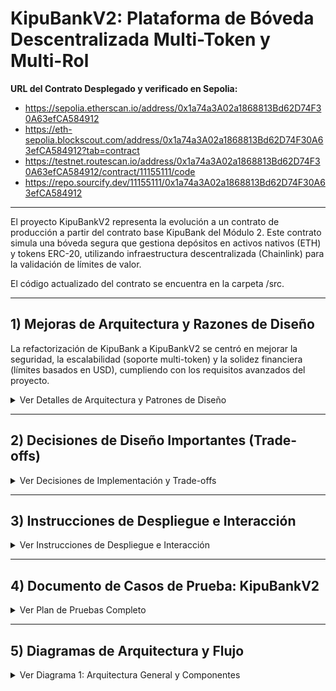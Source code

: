 # KipuBankV2: Plataforma de Bóveda Descentralizada Multi-Token y Multi-Rol

**URL del Contrato Desplegado y verificado en Sepolia:**
* https://sepolia.etherscan.io/address/0x1a74a3A02a1868813Bd62D74F30A63efCA584912
* https://eth-sepolia.blockscout.com/address/0x1a74a3A02a1868813Bd62D74F30A63efCA584912?tab=contract
* https://testnet.routescan.io/address/0x1a74a3A02a1868813Bd62D74F30A63efCA584912/contract/11155111/code
* https://repo.sourcify.dev/11155111/0x1a74a3A02a1868813Bd62D74F30A63efCA584912

---

El proyecto KipuBankV2 representa la evolución a un contrato de producción a partir del contrato base KipuBank del Módulo 2. Este contrato simula una bóveda segura que gestiona depósitos en activos nativos (ETH) y tokens ERC-20, utilizando infraestructura descentralizada (Chainlink) para la validación de límites de valor.

El código actualizado del contrato se encuentra en la carpeta /src.

---

## 1) Mejoras de Arquitectura y Razones de Diseño

La refactorización de KipuBank a KipuBankV2 se centró en mejorar la seguridad, la escalabilidad (soporte multi-token) y la solidez financiera (límites basados en USD), cumpliendo con los requisitos avanzados del proyecto.

<details>
<summary>Ver Detalles de Arquitectura y Patrones de Diseño</summary>

| Área de Mejora | Implementación en KipuBankV2 | Razón de la Decisión / Patrón de Diseño |
| :--- | :--- | :--- |
| **Control de Acceso** | Uso de `AccessControl` de OpenZeppelin. Roles definidos (`PAUSE_MANAGER_ROLE`, `CAP_MANAGER_ROLE`, `TOKEN_MANAGER_ROLE`). | Migración del patrón simple `onlyOwner` a RBAC (Control de Acceso Basado en Roles). Esto aplica el Principio de Mínimo Privilegio a las tareas administrativas, mejorando la seguridad. |
| **Soporte Multi-token** | Mapeos anidados (`balances[address user][address token]`) y uso de `address(0)` para ETH. | Permite la contabilidad interna de múltiples activos ERC-20 y ETH, haciendo la bóveda más versátil. |
| **Seguridad ERC-20** | Uso de la librería `SafeERC20` de OpenZeppelin (`safeTransferFrom`, `safeTransfer`). | Garantiza interacciones seguras con tokens que podrían no implementar el estándar ERC-20 correctamente. |
| **Límite Global** | Integración de Chainlink Data Feeds (`AggregatorV3Interface`) y constante `BANK_CAP_USD`. Implementación de la función `_getUsdValueFromWei`. | El límite global de depósitos se controla en dólares estadounidenses (USD), no en un valor volátil de ETH, proporcionando estabilidad financiera al protocolo. |
| **Aritmética Segura** | Utiliza la regla de "multiplicar antes de dividir" para manejar la conversión de decimales de Wei ($10^{18}$) a Chainlink USD ($10^8$). | Evita errores de truncamiento y pérdida de precisión. |
| **Pausabilidad** | Herencia de `Pausable` de OpenZeppelin. Funciones protegidas con `whenNotPaused`. | Provee un interruptor de emergencia (Emergency Stop) para mitigar rápidamente ataques de Denegación de Servicio (DoS) o vulnerabilidades críticas, controlado por el `PAUSE_MANAGER_ROLE`. |
| **Eficiencia de Gas** | Uso de variables `constant` (`BANK_CAP_USD`) e `immutable` (`MAX_WITHDRAWAL_PER_TX`) y bloques `unchecked`. | Minimiza el costo de lectura de variables de estado (no requiere `SLOAD`) y optimiza el gas para operaciones de contadores. |

</details>

---

## 2) Decisiones de Diseño Importantes (Trade-offs)

<details>
<summary>Ver Decisiones de Implementación y Trade-offs</summary>

### 1. Patrón Checks-Effects-Interactions (CEI)
El contrato aplica rigurosamente el patrón CEI para mitigar ataques de Reentrancy.
* En la función `withdraw`, el saldo del usuario se decrementa (`balances[msg.sender] = ...`) en la sección *Effects* antes de realizar la llamada externa (`call{value: amountToWithdraw}("")`) en la sección *Interactions*.

### 2. Transferencias Nativas Seguras
Para las transferencias de Ether, se utiliza la llamada de bajo nivel `call` en lugar de `transfer` o `send`.
* **Razón:** `transfer` y `send` están limitados a 2300 unidades de gas, lo que puede causar fallos si el receptor es un contrato inteligente con lógica de fallback más compleja. El uso de `call` minimiza esta limitación y es considerado la práctica moderna y segura.

### 3. Precisión Aritmética y Conversión de Decimales
La función interna `_getUsdValueFromWei` es crucial para la lógica de límites.
* La conversión de ETH (18 decimales) al precio de Chainlink USD (8 decimales) requiere manejar la disparidad en la precisión.
* La fórmula `(ethAmount * ethPriceUsd) / 10**18` aplica la técnica de multiplicar antes de dividir para preservar la precisión y evitar el truncamiento a cero de números pequeños, un error común en Solidity.

### 4. Uso de `unchecked` para Optimización
Se utiliza el bloque `unchecked` en la sección *Effects* de `deposit()` y `withdraw()` para operaciones donde la seguridad ya ha sido verificada en los *Checks*.
* Específicamente, `_depositCount++` se envuelve en `unchecked`. Dado que el contador solo se incrementa, no hay riesgo de overflow que comprometa la lógica de negocio; esta omisión de comprobación de desbordamiento acelera la ejecución y reduce el costo de gas.

</details>

---

## 3) Instrucciones de Despliegue e Interacción

<details>
<summary>Ver Instrucciones de Despliegue e Interacción</summary>

El contrato KipuBankV2 se debe desplegar en una testnet (como Sepolia) que sea compatible con los Data Feeds de Chainlink. Se recomienda utilizar Remix IDE conectado a MetaMask (`Injected Provider - MetaMask`) para la interacción.

### 1. Requisitos del Constructor
El contrato requiere dos argumentos obligatorios en el momento del despliegue:

| Parámetro | Tipo | Descripción | Ejemplo (Sepolia) |
| :--- | :--- | :--- | :--- |
| `priceFeedAddress` | `address` | Dirección del oráculo ETH/USD de Chainlink en la red de destino. | `0x694AA1769357215Ef4bEca1d26543d95Bdc24Ff6` |
| `maxWithdrawalAmount` | `uint256` | Límite máximo (en Wei) que un usuario puede retirar por transacción. | `1000000000000000000` (1 ETH) |


**Nota sobre Roles:** La dirección que realiza el despliegue (`msg.sender` en el constructor) recibe automáticamente todos los roles administrativos: `DEFAULT_ADMIN_ROLE`, `CAP_MANAGER_ROLE`, `TOKEN_MANAGER_ROLE`, y `PAUSE_MANAGER_ROLE`.

### 2. Interacción con Funcionalidades Clave

| Funcionalidad | Función | Rol Requerido | Notas de Interacción |
| :--- | :--- | :--- | :--- |
| Depósito ETH | `deposit()` | Cualquiera | Función `external payable`. Debe ser llamada con valor (`msg.value`). El contrato verifica el límite de $1,000,000 USD. |
| Retiro ETH | `withdraw(amount)` | Cualquiera | La cantidad debe respetar `MAX_WITHDRAWAL_PER_TX` y el saldo del usuario. |
| Administración | `setEthPriceFeedAddress(addr)` | `CAP_MANAGER_ROLE` | Permite actualizar la dirección del oráculo. |
| Añadir Token | `addSupportedToken(token, priceFeed, dec)` | `TOKEN_MANAGER_ROLE` | Registra un nuevo token ERC-20 y su oráculo asociado. |
| Depósito ERC-20 | `depositToken(token, amount)` | Cualquiera | Requiere que el usuario haya llamado `approve()` previamente en el contrato del token, ya que usa `safeTransferFrom`. |
| Parada de Emergencia | `pause() / unpause()` | `PAUSE_MANAGER_ROLE` | Detiene/reactiva todas las funciones transaccionales protegidas por `whenNotPaused`. |

</details>

---

## 4) Documento de Casos de Prueba: KipuBankV2

<details>
<summary>Ver Plan de Pruebas Completo</summary>

**Objetivo:** Verificar la implementación correcta de los patrones de seguridad (RBAC, Pausabilidad, CEI) y la lógica de negocio (Oráculos, Multi-token) según el estándar SCSVS V2 y los requisitos de V2.

### Configuración Inicial Asumida

| Parámetro | Valor | Razón/Fuente |
| :--- | :--- | :--- |
| **Rol/Cuenta A** | `0x0wner...` | Administrador/Dueño. Posee todos los roles administrativos (`DEFAULT_ADMIN_ROLE`, `PAUSE_MANAGER_ROLE`, etc.). |
| **Cuenta B** | `0xUser...` | Usuario Estándar. No tiene roles administrativos. |
| **MAX_WITHDRAWAL_PER_TX** | `1 ETH` (10^18 Wei) | Límite inmutable de retiro por transacción. |
| **BANK_CAP_USD** | `$1,000,000 USD` | Límite constante global del banco. |
| **Precio Oráculo ETH/USD** | `$2000 USD` | Se asume un precio fijo para el test (2000 * 10^8, ya que Chainlink usa 8 decimales). |
| **Token ERC-20** | `0xTokenA...` | Dirección de un token ERC-20 (Ej. USDC). |


### Fase 1: Verificación de Roles Administrativos (RBAC)
**Patrón Probado:** `AccessControl` y Principio de Mínimo Privilegio.

| ID | Explicación de la Prueba | Cuenta | Entrada/Función | Resultado Esperado |
| :--- | :--- | :--- | :--- | :--- |
| 1.1 | Verificar que el administrador puede cambiar la dirección del Oráculo (requiere `CAP_MANAGER_ROLE`). | A | `setEthPriceFeedAddress(0xNewAddr)` | Éxito. La variable `s_priceFeedAddress` se actualiza. |
| 1.2 | Verificar que un usuario estándar no puede realizar tareas administrativas. | B | `setEthPriceFeedAddress(0xNewAddr)` | REVERTIR con `Bank__Unauthorized()` (Implícita de `onlyRole`). |
| 1.3 | Verificar que el administrador puede dar soporte a un nuevo token (requiere `TOKEN_MANAGER_ROLE`). | A | `addSupportedToken(0xTokenA, 0xPriceFeed, 18)` | Éxito. Se emite `TokenSupported`. |
| 1.4 | Verificar que un usuario estándar no puede añadir un token. | B | `addSupportedToken(...)` | REVERTIR con `Bank__Unauthorized()`. |


### Fase 2: Pausabilidad y Mitigación de DoS
**Patrón Probado:** `Pausable` (herencia) y Prevención de Denegación de Servicio (DoS).

| ID | Explicación de la Prueba | Cuenta | Entrada/Función | Resultado Esperado |
| :--- | :--- | :--- | :--- | :--- |
| 2.1 | Verificar que el administrador puede pausar el contrato (requiere `PAUSE_MANAGER_ROLE`). | A | `pause()` | Éxito. El estado interno cambia a pausado. |
| 2.2 | Verificar que la función transaccional `deposit()` falla cuando está pausada. | B | `deposit()` (valor 0.1 ETH) | REVERTIR debido al modificador `whenNotPaused`. |
| 2.3 | Verificar que el administrador puede despausar el contrato. | A | `unpause()` | Éxito. El estado interno cambia a activo. |
| 2.4 | Verificar que `deposit()` funciona después de despausar. | B | `deposit()` (valor 0.1 ETH) | Éxito. Se emite `DepositSuccessful`. |


### Fase 3: Operaciones con ETH y Lógica de Oráculos
**Patrón Probado:** Conversión de valores (Multiplicar antes de dividir) y Lógica de límites de negocio (V8).

| ID | Explicación de la Prueba | Cuenta | Entrada/Función | Resultado Esperado |
| :--- | :--- | :--- | :--- | :--- |
| 3.1 | Depósito normal (sin alcanzar el límite). | B | `deposit()` (0.5 ETH) | Éxito. `balances[B][address(0)]` se incrementa en 0.5 ETH. |
| 3.2 | Límite Global USD (Fallo): Intentar exceder el límite de 1M USD. (Si 1 ETH = $2000, 500 ETH es el límite. Intentar depositar 501 ETH). | B | `deposit()` (501 ETH) | REVERTIR con el error `Bank__DepositExceedsCap` mostrando el límite en USD. |
| 3.3 | Límite de Retiro TX (Fallo): Intentar retirar más del límite inmutable (1 ETH). | B | `withdraw(1.1 ETH)` | REVERTIR con `Bank__WithdrawalExceedsLimit`. |
| 3.4 | Saldo Insuficiente (Fallo): Intentar retirar más de lo depositado (Saldo de B es 0.5 ETH). | B | `withdraw(0.6 ETH)` | REVERTIR con `Bank__InsufficientBalance`. |
| 3.5 | Retiro Exitoso (CEI): Retirar 0.2 ETH. | B | `withdraw(0.2 ETH)` | Éxito. Verificación clave: El saldo se actualiza (`balances[B]` es 0.3 ETH) *antes* de que ocurra la transferencia de `call`. |
| 3.6 | Verificar la Transferencia Segura. | B | Retiro exitoso anterior (3.5). | Éxito. Se debe usar la llamada de bajo nivel `call{value: amount}("")` en lugar de `transfer` o `send`. |


### Fase 4: Operaciones ERC-20 (Multi-Token)
**Patrón Probado:** `SafeERC20` para transferencias seguras y Mapeos Anidados para contabilidad multi-token.

| ID | Explicación de la Prueba | Cuenta | Entrada/Función | Resultado Esperado |
| :--- | :--- | :--- | :--- | :--- |
| 4.1 | Depósito de Token (Aprobación Requerida): Asumir que `0xTokenA` está soportado (ver 1.3). | B | Previo: B llama `TokenA.approve(KipuBankV2, 50 TKN)`. Luego: `depositToken(0xTokenA, 50 TKN)` | Éxito. El contrato utiliza `safeTransferFrom` para mover 50 TKN de B al KipuBankV2. `balances[B][0xTokenA]` se incrementa. |
| 4.2 | Depósito Fallido (Token No Soportado): Intentar depositar un token no registrado. | B | `depositToken(0xUnknownToken, 10 TKN)` | REVERTIR con `Bank__TokenNotSupported`. |
| 4.3 | Retiro de Token Exitoso: Retirar 10 TKN. | B | `withdrawToken(0xTokenA, 10 TKN)` | Éxito. El contrato utiliza `safeTransfer` para enviar 10 TKN a B. `balances[B][0xTokenA]` se reduce. |
| 4.4 | Retiro de Token (Fallo): Intentar retirar un token con saldo insuficiente. | B | `withdrawToken(0xTokenA, 100 TKN)` (Saldo restante 40 TKN) | REVERTIR con `Bank__InsufficientBalance`. |


Hemos cubierto la inicialización, la seguridad administrativa (RBAC y Pausabilidad), la lógica de negocio (Oráculos, Límites) y las interacciones con tokens (SafeERC20).

</details>

---

## 5) Diagramas de Arquitectura y Flujo

<details>
<summary>Ver Diagrama 1: Arquitectura General y Componentes</summary>

```mermaid
graph TD
    subgraph "Actores"
        Admin["Admin Dueno"]
        User["Usuario Estandar"]
    end

    subgraph "Contrato KipuBankV2"
        Core["Logica Principal KipuBankV2"]
        subgraph "Componentes Heredados OpenZeppelin"
            RBAC(AccessControl)
            Pause(Pausable)
            SafeLib(SafeERC20)
        end
        Balances["Balances mapping anidado"]
        Core --- RBAC
        Core --- Pause
        Core --- SafeLib
        Core --- Balances
    end

    subgraph "Dependencias Externas"
        Oracle["Chainlink Oracle ETH USD"]
        Token["Contrato ERC-20 Ej USDC"]
    end

    Admin -- "Gestiona RBAC" --> Core
    User -- "Interactua deposit withdraw" --> Core

    Core -- "Obtiene precio" --> Oracle
    Core -- "Transfiere safeTransfer From" --> Token
    User -- "Aprueba approve" --> Token
````

<details>
<summary>Ver Diagrama 2: Control de Acceso Basado en Roles (RBAC)</summary>

```mermaid
graph LR
    Admin("Deployer y Admin") -- "Posee" --> DEFAULT_ADMIN_ROLE

    subgraph "Roles de Gestion"
        DEFAULT_ADMIN_ROLE -- "Otorga Revoca" --> PAUSE_MANAGER_ROLE
        DEFAULT_ADMIN_ROLE -- "Otorga Revoca" --> CAP_MANAGER_ROLE
        DEFAULT_ADMIN_ROLE -- "Otorga Revoca" --> TOKEN_MANAGER_ROLE
    end

    subgraph "Funciones Protegidas"
        F1["pause o unpause"]
        F2["setEthPriceFeedAddress"]
        F3["addSupportedToken"]
    end

    PAUSE_MANAGER_ROLE -- "Ejecuta" --> F1
    CAP_MANAGER_ROLE -- "Ejecuta" --> F2
    TOKEN_MANAGER_ROLE -- "Ejecuta" --> F3
````

<details>
<summary>Ver Diagrama 3: Flujo de Deposito de ETH (Verificacion de Limite USD)</summary\>

```mermaid
sequenceDiagram
    actor User
    participant KipuBankV2
    participant Oracle as "Chainlink ETH USD"

    User->>KipuBankV2: "deposit() con 0.5 ETH"
    activate KipuBankV2
    KipuBankV2->>KipuBankV2: "1. Verificar whenNotPaused"
    KipuBankV2->>Oracle: "2. Obtener precio ETH"
    activate Oracle
    Oracle-->>KipuBankV2: "Retorna precio 2000"
    deactivate Oracle
    KipuBankV2->>KipuBankV2: "3. Calcular valor USD del deposito"
    KipuBankV2->>KipuBankV2: "4. Verificar Limite Global < BANK_CAP_USD"
    KipuBankV2->>KipuBankV2: "5. Effects Actualizar balances"
    KipuBankV2-->>User: "Exito Emite DepositSuccessful"
    deactivate KipuBankV2
````

<details>
<summary>Ver Diagrama 4: Flujo de Retiro de ETH (Patron Checks-Effects-Interactions)</summary\>

```mermaid
sequenceDiagram
    actor User
    participant KipuBankV2

    User->>KipuBankV2: "withdraw amount 0.2 ETH"
    activate KipuBankV2

    note over KipuBankV2: "Inicio Checks"
    KipuBankV2->>KipuBankV2: "1. Verificar whenNotPaused"
    KipuBankV2->>KipuBankV2: "2. Verificar amount <= MAX_TX"
    KipuBankV2->>KipuBankV2: "3. Verificar amount <= Saldo del Usuario"
    note over KipuBankV2: "Fin Checks"

    note over KipuBankV2: "Inicio Effects Patron CEI"
    KipuBankV2->>KipuBankV2: "4. Actualizar balances User -= amount"
    note over KipuBankV2: "Fin Effects"

    note over KipuBankV2: "Inicio Interactions"
    KipuBankV2->>User: "5. Enviar ETH via call"
    note over KipuBankV2: "Fin Interactions"

    KipuBankV2-->>User: "Exito"
    deactivate KipuBankV2
````

<details>
<summary>Ver Diagrama 5: Flujo de Deposito de Token ERC-20</summary\>

```mermaid
sequenceDiagram
    actor User
    participant Token as "Contrato ERC-20"
    participant KipuBankV2

    note over User, KipuBankV2: "Prerrequisito Aprobacion"
    User->>Token: "1. approve KipuBankV2 amount"
    activate Token
    Token-->>User: "Exito"
    deactivate Token

    note over User, KipuBankV2: "Flujo de Deposito"
    User->>KipuBankV2: "2. depositToken Token amount"
    activate KipuBankV2
    KipuBankV2->>KipuBankV2: "3. Verificar whenNotPaused"
    KipuBankV2->>KipuBankV2: "4. Verificar Token es soportado"
    KipuBankV2->>Token: "5. safeTransferFrom User KipuBankV2 amount"
    activate Token
    Token-->>KipuBankV2: "Transfiere tokens"
    deactivate Token
    KipuBankV2->>KipuBankV2: "6. Effects Actualizar balances"
    KipuBankV2-->>User: "Exito"
    deactivate KipuBankV2
````

<details>
<summary>Ver Diagrama 6: Flujo de Retiro de Token ERC-20 (Patron CEI)</summary\>

```mermaid
sequenceDiagram
    actor User
    participant KipuBankV2
    participant Token as "Contrato ERC-20"

    User->>KipuBankV2: "withdrawToken Token amount"
    activate KipuBankV2

    note over KipuBankV2: "Inicio Checks"
    KipuBankV2->>KipuBankV2: "1. Verificar whenNotPaused"
    KipuBankV2->>KipuBankV2: "2. Verificar amount <= Saldo Token Usuario"
    note over KipuBankV2: "Fin Checks"

    note over KipuBankV2: "Inicio Effects Patron CEI"
    KipuBankV2->>KipuBankV2: "3. Actualizar balances User Token -= amount"
    note over KipuBankV2: "Fin Effects"

    note over KipuBankV2: "Inicio Interactions"
    KipuBankV2->>Token: "4. safeTransfer User amount"
    activate Token
    Token-->>KipuBankV2: "Transfiere tokens a User"
    deactivate Token
    note over KipuBankV2: "Fin Interactions"

    KipuBankV2-->>User: "Exito"
    deactivate KipuBankV2
````

<details>
<summary>Ver Diagrama 7: Flujo de Pausa de Emergencia (Pausable)</summary\>

```mermaid
sequenceDiagram
    actor Admin as "Admin PAUSE_MANAGER_ROLE"
    actor User
    participant KipuBankV2

    Admin->>KipuBankV2: "1. pause()"
    activate KipuBankV2
    KipuBankV2-->>Admin: "Exito, contrato pausado"
    deactivate KipuBankV2

    User->>KipuBankV2: "2. deposit()"
    activate KipuBankV2
    KipuBankV2->>KipuBankV2: "3. Falla check: whenNotPaused"
    KipuBankV2-->>User: "REVERTIR Pausado"
    deactivate KipuBankV2

    Admin->>KipuBankV2: "4. unpause()"
    activate KipuBankV2
    KipuBankV2-->>Admin: "Exito, contrato reactivado"
    deactivate KipuBankV2

    User->>KipuBankV2: "5. deposit()"
    activate KipuBankV2
    KipuBankV2->>KipuBankV2: "6. Exito check: whenNotPaused"
    KipuBankV2-->>User: "Exito"
    deactivate KipuBankV2
````

<details>
<summary>Ver Diagrama 8: Flujo de Deposito Fallido (Excede Limite USD)</summary\>

```mermaid
sequenceDiagram
    actor User
    participant KipuBankV2
    participant Oracle as "Chainlink ETH USD"

    note over User, KipuBankV2: "Banco casi lleno. Limite 1M USD."
    User->>KipuBankV2: "deposit() con 501 ETH"
    activate KipuBankV2
    KipuBankV2->>KipuBankV2: "1. Verificar whenNotPaused"
    KipuBankV2->>Oracle: "2. Obtener precio ETH"
    activate Oracle
    Oracle-->>KipuBankV2: "Retorna precio 2000"
    deactivate Oracle
    KipuBankV2->>KipuBankV2: "3. Calcular valor USD 501x2000=1002000"
    KipuBankV2->>KipuBankV2: "4. Falla check: Limite Global < BANK_CAP_USD"
    KipuBankV2-->>User: "REVERTIR Bank__DepositExceedsCap"
    deactivate KipuBankV2
````

<details>
<summary>Ver Diagrama 9: Logica Interna de Calculo USD (getUsdValueFromWei)</summary\>

```mermaid
graph TD
    Start("Inicio _getUsdValueFromWei") --> GetPrice("Obtener precio ETH de Chainlink")
    GetPrice --> CheckStale("Verificar si el precio es valido o esta obsoleto")
    CheckStale -- "Precio Valido" --> Calculate("Calcular valor: ethAmount x ethPriceUsd")
    CheckStale -- "Precio No Valido" --> Revert1("REVERTIR Error de Oraculo")
    Calculate --> Adjust("Ajustar decimales: resultado division 10e18")
    Adjust --> End("Fin: Retornar valor en USD")
````

